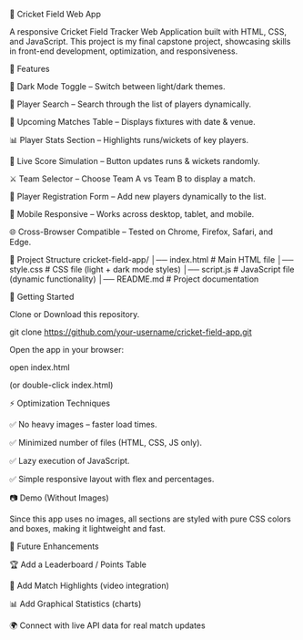 🏏 Cricket Field Web App

A responsive Cricket Field Tracker Web Application built with HTML, CSS, and JavaScript.
This project is my final capstone project, showcasing skills in front-end development, optimization, and responsiveness.

🎯 Features

🌙 Dark Mode Toggle – Switch between light/dark themes.

🔎 Player Search – Search through the list of players dynamically.

📅 Upcoming Matches Table – Displays fixtures with date & venue.

📊 Player Stats Section – Highlights runs/wickets of key players.

🏏 Live Score Simulation – Button updates runs & wickets randomly.

⚔ Team Selector – Choose Team A vs Team B to display a match.

📝 Player Registration Form – Add new players dynamically to the list.

📱 Mobile Responsive – Works across desktop, tablet, and mobile.

🌐 Cross-Browser Compatible – Tested on Chrome, Firefox, Safari, and Edge.

📂 Project Structure
cricket-field-app/
│── index.html       # Main HTML file
│── style.css        # CSS file (light + dark mode styles)
│── script.js        # JavaScript file (dynamic functionality)
│── README.md        # Project documentation

🚀 Getting Started

Clone or Download this repository.

git clone https://github.com/your-username/cricket-field-app.git


Open the app in your browser:

open index.html


(or double-click index.html)

⚡ Optimization Techniques

✅ No heavy images – faster load times.

✅ Minimized number of files (HTML, CSS, JS only).

✅ Lazy execution of JavaScript.

✅ Simple responsive layout with flex and percentages.

📷 Demo (Without Images)

Since this app uses no images, all sections are styled with pure CSS colors and boxes, making it lightweight and fast.

📌 Future Enhancements

🏆 Add a Leaderboard / Points Table

🎥 Add Match Highlights (video integration)

📊 Add Graphical Statistics (charts)

🌍 Connect with live API data for real match updates
